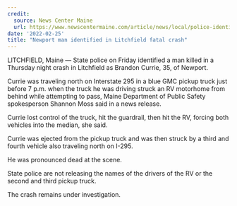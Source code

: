 ```yaml
---
credit:
  source: News Center Maine
  url: https://www.newscentermaine.com/article/news/local/police-identify-man-killed-in-litchfield-crash-interstate-295-rv/97-955e6f54-3d63-4b48-ab21-c34d98965a02
date: '2022-02-25'
title: "Newport man identified in Litchfield fatal crash"
---
```

LITCHFIELD, Maine — State police on Friday identified a man killed in a Thursday night crash in Litchfield as Brandon Currie, 35, of Newport.

Currie was traveling north on Interstate 295 in a blue GMC pickup truck just before 7 p.m. when the truck he was driving struck an RV motorhome from behind while attempting to pass, Maine Department of Public Safety spokesperson Shannon Moss said in a news release.

Currie lost control of the truck, hit the guardrail, then hit the RV, forcing both vehicles into the median, she said.

Currie was ejected from the pickup truck and was then struck by a third and fourth vehicle also traveling north on I-295.

He was pronounced dead at the scene.

State police are not releasing the names of the drivers of the RV or the second and third pickup truck.

The crash remains under investigation.
